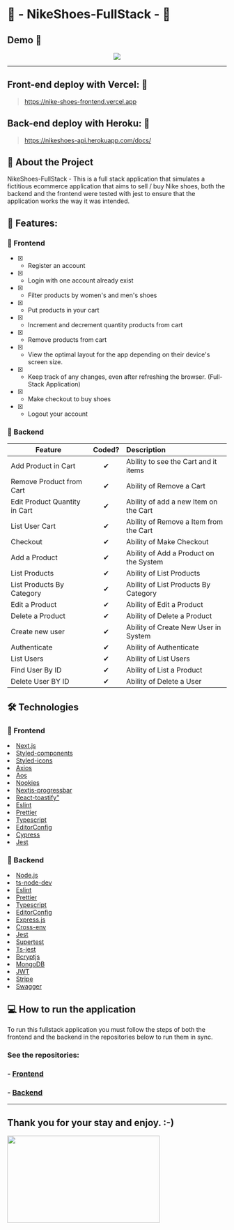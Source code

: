 # 🛒 - NikeShoes-FullStack - 🛒

## Demo 📸

<p align='center'> <img src='.github/nikeshoes-fullStack.gif'/></p>

<hr/>

## Front-end deploy with Vercel: :dash:

> https://nike-shoes-frontend.vercel.app 

## Back-end deploy with Heroku: :dash:
> https://nikeshoes-api.herokuapp.com/docs/

## 📖 About the Project

NikeShoes-FullStack - This is a full stack application that simulates a fictitious ecommerce application that aims to sell / buy Nike shoes, both the backend and the frontend were tested with jest to ensure that the application works the way it was intended.

## 📗 Features:

### 📘 Frontend

 - [x] - Register an account
 - [x] - Login with one account already exist
 - [x] - Filter products by women's and men's shoes
 - [x] - Put products in your cart
 - [x] - Increment and decrement quantity products from cart
 - [x] - Remove products from cart
 - [x] - View the optimal layout for the app depending on their device's screen size.
 - [x] - Keep track of any changes, even after refreshing the browser. (Full-Stack Application)
 - [x] - Make checkout to buy shoes
 - [x] - Logout your account

### 📕 Backend

| Feature  |  Coded?       | Description  |
|----------|:-------------:|:-------------|
| Add Product in Cart | &#10004; | Ability to see the Cart and it items |
| Remove Product from Cart | &#10004; | Ability of Remove a Cart |
| Edit Product Quantity in Cart | &#10004; | Ability of add a new Item on the Cart |
| List User Cart | &#10004; | Ability of Remove a Item from the Cart |
| Checkout | &#10004; | Ability of Make Checkout |
| Add a Product | &#10004; | Ability of Add a Product on the System |
| List Products | &#10004; | Ability of List Products |
| List Products By Category | &#10004; | Ability of List Products By Category |
| Edit a Product | &#10004; | Ability of Edit a Product |
| Delete a Product | &#10004; | Ability of Delete a Product |
| Create new user | &#10004; | Ability of Create New User in System |
| Authenticate | &#10004; | Ability of Authenticate |
| List Users | &#10004; | Ability of List Users |
| Find User By ID | &#10004; | Ability of List a Product |
| Delete User BY ID | &#10004; | Ability of Delete a User |

## 🛠 Technologies

### 📘 Frontend

<li><a href="https://nextjs.org">Next.js</a></li>
<li><a href="https://styled-components.com">Styled-components</a></li>
<li><a href="https://styled-icons.dev/?s=">Styled-icons</a></li>
<li><a href="https://axios-http.com">Axios</a></li>
<li><a href="https://michalsnik.github.io/aos/">Aos</a></li>
<li><a href="https://www.npmjs.com/package/nookies">Nookies</a></li>
<li><a href="https://www.npmjs.com/package/nextjs-progressbar">Nextjs-progressbar</a></li>
<li><a href="https://fkhadra.github.io/react-toastify/introduction">React-toastify"</a></li>
<li><a href="https://eslint.org">Eslint</a></li>
<li><a href="https://prettier.io">Prettier</a></li>
<li><a href="Typescriptlang.org">Typescript</a></li>
<li><a href="https://editorconfig.org">EditorConfig</a></li>
<li><a href="https://www.cypress.io">Cypress</a></li>
<li><a href="https://jestjs.io">Jest</a></li>

### 📕 Backend

<li><a href="https://nodejs.org/en/">Node.js</a></li>
<li><a href="https://www.npmjs.com/package/ts-node-dev">ts-node-dev</a></li>
<li><a href="https://eslint.org">Eslint</a></li>
<li><a href="https://prettier.io">Prettier</a></li>
<li><a href="Typescriptlang.org">Typescript</a></li>
<li><a href="https://editorconfig.org">EditorConfig</a></li>
<li><a href="https://expressjs.com">Express.js</a></li>
<li><a href="https://www.npmjs.com/package/cross-env">Cross-env</a></li>
<li><a href="https://jestjs.io">Jest</a></li>
<li><a href="https://www.npmjs.com/package/supertest">Supertest</a></li>
<li><a href="https://www.npmjs.com/package/ts-jest">Ts-jest</a></li>
<li><a href="https://www.npmjs.com/package/bcryptjs">Bcryptjs</a></li>
<li><a href="https://www.mongodb.com/atlas/database">MongoDB</a></li>
<li><a href="https://jwt.io">JWT</a></li>
<li><a href="https://stripe.com/br">Stripe</a></li>
<li><a href="Swagger.io">Swagger</a></li>

## 💻 How to run the application

To run this fullstack application you must follow the steps of both the frontend and the backend in the repositories below to run them in sync. 

### See the repositories:

### - [Frontend](https://github.com/Wesley-wsl/NikeShoes-frontend)
### - [Backend](https://github.com/Wesley-wsl/NikeShoes-backend)

<hr />

## Thank you for your stay and enjoy. :-)

<p align='left'> <img src='https://c.tenor.com/ZP8nj39ks1MAAAAd/shino-aki-happy.gif' height="200" width="350"/></p>
